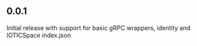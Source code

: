 0.0.1
-----

Initial release with support for basic gRPC wrappers, identity and IOTICSpace index.json